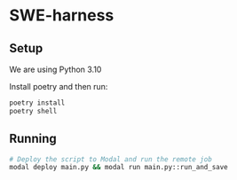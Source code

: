 # SWE-harness

## Setup

We are using Python 3.10

Install poetry and then run:
```bash
poetry install
poetry shell
```

## Running

```bash
# Deploy the script to Modal and run the remote job
modal deploy main.py && modal run main.py::run_and_save
```
